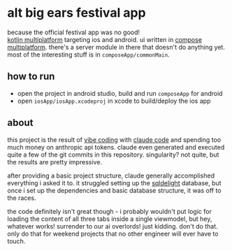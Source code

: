 # alt big ears festival app

because the official festival app was no good!  
[kotlin multiplatform](https://kotlinlang.org/docs/multiplatform.html) targeting ios and android. ui written in [compose multiplatform](https://www.jetbrains.com/compose-multiplatform/). there's a server module in there that doesn't do anything yet. most of the interesting stuff is in `composeApp/commonMain`.

## how to run

- open the project in android studio, build and run `composeApp` for android  
- open `iosApp/iosApp.xcodeproj` in xcode to build/deploy the ios app  

## about

this project is the result of [vibe coding](https://arstechnica.com/ai/2025/03/is-vibe-coding-with-ai-gnarly-or-reckless-maybe-some-of-both/) with [claude code](https://docs.anthropic.com/en/docs/agents-and-tools/claude-code/overview) and spending too much money on anthropic api tokens. claude even generated and executed quite a few of the git commits in this repository. singularity? not quite, but the results are pretty impressive.  

after providing a basic project structure, claude generally accomplished everything i asked it to. it struggled setting up the [sqldelight](https://github.com/sqldelight/sqldelight) database, but once i set up the dependencies and basic database structure, it was off to the races.  

the code definitely isn't great though - i probably wouldn't put logic for loading the content of all three tabs inside a single viewmodel, but hey, whatever works! surrender to our ai overlords! just kidding. don't do that. only do that for weekend projects that no other engineer will ever have to touch.  
